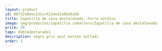```yaml
---
layout: product
id: 80732a8eec231cc4124e42a66a5a56
title: Zapatilla de casa destalonada. Forro nórdico
image: img/productos/zapatilla caballero/Zapatilla de casa destalonada. Forro nórdico=29=dobledestacado1=negro gris azul marino Vulladi.webp
price: 29
tags: dobledestacado1
description: negro gris azul marino Vulladi
order: 1
---
```

